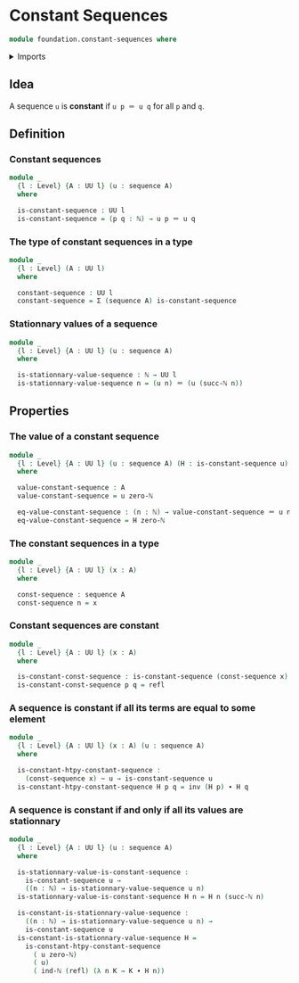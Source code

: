 # Constant Sequences

```agda
module foundation.constant-sequences where
```

<details><summary>Imports</summary>

```agda
open import elementary-number-theory.natural-numbers

open import foundation.dependent-pair-types
open import foundation.homotopies
open import foundation.identity-types
open import foundation.sequences
open import foundation.universe-levels
```

</details>

## Idea

A sequence `u` is **constant** if `u p ＝ u q` for all `p` and `q`.

## Definition

### Constant sequences

```agda
module _
  {l : Level} {A : UU l} (u : sequence A)
  where

  is-constant-sequence : UU l
  is-constant-sequence = (p q : ℕ) → u p ＝ u q
```

### The type of constant sequences in a type

```agda
module _
  {l : Level} (A : UU l)
  where

  constant-sequence : UU l
  constant-sequence = Σ (sequence A) is-constant-sequence
```

### Stationnary values of a sequence

```agda
module _
  {l : Level} {A : UU l} (u : sequence A)
  where

  is-stationnary-value-sequence : ℕ → UU l
  is-stationnary-value-sequence n = (u n) ＝ (u (succ-ℕ n))
```

## Properties

### The value of a constant sequence

```agda
module _
  {l : Level} {A : UU l} (u : sequence A) (H : is-constant-sequence u)
  where

  value-constant-sequence : A
  value-constant-sequence = u zero-ℕ

  eq-value-constant-sequence : (n : ℕ) → value-constant-sequence ＝ u n
  eq-value-constant-sequence = H zero-ℕ
```

### The constant sequences in a type

```agda
module _
  {l : Level} {A : UU l} (x : A)
  where

  const-sequence : sequence A
  const-sequence n = x
```

### Constant sequences are constant

```agda
module _
  {l : Level} {A : UU l} (x : A)
  where

  is-constant-const-sequence : is-constant-sequence (const-sequence x)
  is-constant-const-sequence p q = refl
```

### A sequence is constant if all its terms are equal to some element

```agda
module _
  {l : Level} {A : UU l} (x : A) (u : sequence A)
  where

  is-constant-htpy-constant-sequence :
    (const-sequence x) ~ u → is-constant-sequence u
  is-constant-htpy-constant-sequence H p q = inv (H p) ∙ H q
```

### A sequence is constant if and only if all its values are stationnary

```agda
module _
  {l : Level} {A : UU l} (u : sequence A)
  where

  is-stationnary-value-is-constant-sequence :
    is-constant-sequence u →
    ((n : ℕ) → is-stationnary-value-sequence u n)
  is-stationnary-value-is-constant-sequence H n = H n (succ-ℕ n)

  is-constant-is-stationnary-value-sequence :
    ((n : ℕ) → is-stationnary-value-sequence u n) →
    is-constant-sequence u
  is-constant-is-stationnary-value-sequence H =
    is-constant-htpy-constant-sequence
      ( u zero-ℕ)
      ( u)
      ( ind-ℕ (refl) (λ n K → K ∙ H n))
```
